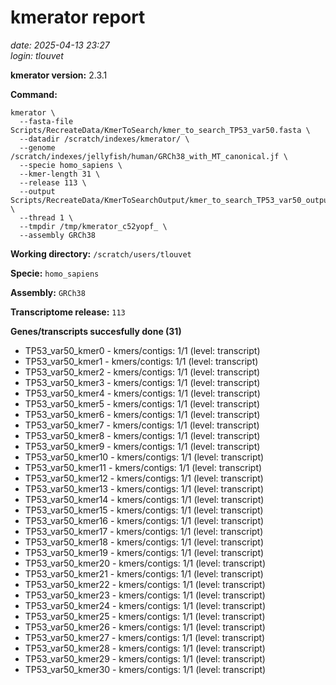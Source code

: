 # kmerator report
*date: 2025-04-13 23:27*  
*login: tlouvet*

**kmerator version:** 2.3.1

**Command:**

```
kmerator \
  --fasta-file Scripts/RecreateData/KmerToSearch/kmer_to_search_TP53_var50.fasta \
  --datadir /scratch/indexes/kmerator/ \
  --genome /scratch/indexes/jellyfish/human/GRCh38_with_MT_canonical.jf \
  --specie homo_sapiens \
  --kmer-length 31 \
  --release 113 \
  --output Scripts/RecreateData/KmerToSearchOutput/kmer_to_search_TP53_var50_output \
  --thread 1 \
  --tmpdir /tmp/kmerator_c52yopf_ \
  --assembly GRCh38
```

**Working directory:** `/scratch/users/tlouvet`

**Specie:** `homo_sapiens`

**Assembly:** `GRCh38`

**Transcriptome release:** `113`

**Genes/transcripts succesfully done (31)**

- TP53_var50_kmer0 - kmers/contigs: 1/1 (level: transcript)
- TP53_var50_kmer1 - kmers/contigs: 1/1 (level: transcript)
- TP53_var50_kmer2 - kmers/contigs: 1/1 (level: transcript)
- TP53_var50_kmer3 - kmers/contigs: 1/1 (level: transcript)
- TP53_var50_kmer4 - kmers/contigs: 1/1 (level: transcript)
- TP53_var50_kmer5 - kmers/contigs: 1/1 (level: transcript)
- TP53_var50_kmer6 - kmers/contigs: 1/1 (level: transcript)
- TP53_var50_kmer7 - kmers/contigs: 1/1 (level: transcript)
- TP53_var50_kmer8 - kmers/contigs: 1/1 (level: transcript)
- TP53_var50_kmer9 - kmers/contigs: 1/1 (level: transcript)
- TP53_var50_kmer10 - kmers/contigs: 1/1 (level: transcript)
- TP53_var50_kmer11 - kmers/contigs: 1/1 (level: transcript)
- TP53_var50_kmer12 - kmers/contigs: 1/1 (level: transcript)
- TP53_var50_kmer13 - kmers/contigs: 1/1 (level: transcript)
- TP53_var50_kmer14 - kmers/contigs: 1/1 (level: transcript)
- TP53_var50_kmer15 - kmers/contigs: 1/1 (level: transcript)
- TP53_var50_kmer16 - kmers/contigs: 1/1 (level: transcript)
- TP53_var50_kmer17 - kmers/contigs: 1/1 (level: transcript)
- TP53_var50_kmer18 - kmers/contigs: 1/1 (level: transcript)
- TP53_var50_kmer19 - kmers/contigs: 1/1 (level: transcript)
- TP53_var50_kmer20 - kmers/contigs: 1/1 (level: transcript)
- TP53_var50_kmer21 - kmers/contigs: 1/1 (level: transcript)
- TP53_var50_kmer22 - kmers/contigs: 1/1 (level: transcript)
- TP53_var50_kmer23 - kmers/contigs: 1/1 (level: transcript)
- TP53_var50_kmer24 - kmers/contigs: 1/1 (level: transcript)
- TP53_var50_kmer25 - kmers/contigs: 1/1 (level: transcript)
- TP53_var50_kmer26 - kmers/contigs: 1/1 (level: transcript)
- TP53_var50_kmer27 - kmers/contigs: 1/1 (level: transcript)
- TP53_var50_kmer28 - kmers/contigs: 1/1 (level: transcript)
- TP53_var50_kmer29 - kmers/contigs: 1/1 (level: transcript)
- TP53_var50_kmer30 - kmers/contigs: 1/1 (level: transcript)
